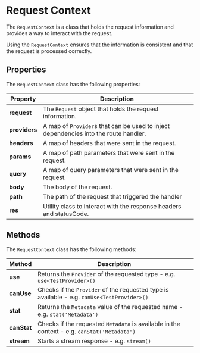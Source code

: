 # Request Context

The `RequestContext` is a class that holds the request information and provides a way to interact with the request. 

Using the `RequestContext` ensures that the information is consistent and that the request is processed correctly.

## Properties

The `RequestContext` class has the following properties:

| Property | Description |
| --- | --- |
| **request** | The `Request` object that holds the request information. |
| **providers** | A map of `Provider`s that can be used to inject dependencies into the route handler. |
| **headers** | A map of headers that were sent in the request. |
| **params** | A map of path parameters that were sent in the request. |
| **query** | A map of query parameters that were sent in the request. |
| **body** | The body of the request. |
| **path** | The path of the request that triggered the handler |
| **res** | Utility class to interact with the response headers and statusCode. |

## Methods

The `RequestContext` class has the following methods:

| Method | Description |
| --- | --- |
| **use** | Returns the `Provider` of the requested type - e.g. `use<TestProvider>()` |
| **canUse** | Checks if the `Provider` of the requested type is available - e.g. `canUse<TestProvider>()` |
| **stat** | Returns the `Metadata` value of the requested name - e.g. `stat('Metadata')`|
| **canStat** | Checks if the requested `Metadata` is available in the context - e.g. `canStat('Metadata')` |
| **stream** | Starts a stream response - e.g. `stream()` |
